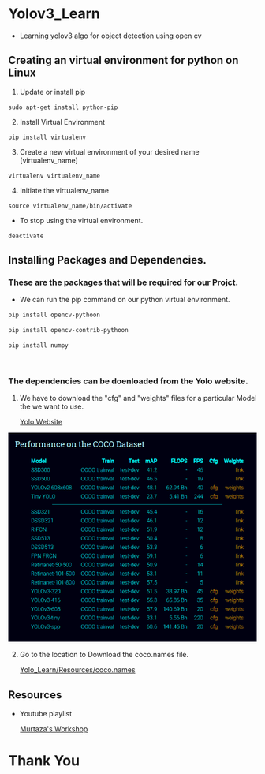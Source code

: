 # Yolov3_Learn
-  Learning yolov3 algo for object detection using open cv

## Creating an virtual environment for python on Linux
1. Update or install pip
```
sudo apt-get install python-pip
```
2. Install Virtual Environment
```
pip install virtualenv
```
3. Create a new virtual environment of your desired name [virtualenv_name]
```
virtualenv virtualenv_name
```
4. Initiate the virtualenv_name
```
source virtualenv_name/bin/activate
```
- To stop using the virtual environment. 
```
deactivate
```

## Installing Packages and Dependencies.

### These are the packages that will be required for our Projct.
- We can run the pip command on our python virtual environment.
```bash
pip install opencv-pythoon
```
```bash
pip install opencv-contrib-pythoon
```
```bash
pip install numpy
```
<br>

### The dependencies can be doenloaded from the Yolo website.


1. We have to download the "cfg" and "weights" files for a particular Model the we want to use.

    [Yolo Website](https://pjreddie.com/darknet/yolo/)

![Yolo](Resources/image.png)

2. Go to the location to Download the coco.names file. 

    [Yolo_Learn/Resources/coco.names](Resources/coco.names)

## Resources
- Youtube playlist 

    [Murtaza's Workshop](https://youtube.com/playlist?list=PLMoSUbG1Q_r8nz4C5Yvd17KaXy8p0ufPH)

# Thank You
